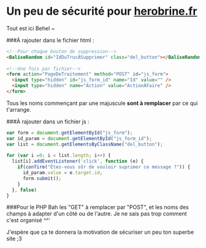 # Un peu de sécurité pour [herobrine.fr](http://herobrine.fr)

Tout est ici Behel ~

###À rajouter dans le fichier html :
``` html
<!--Pour chaque bouton de suppression-->
<BaliseRandom id="IdDuTrucÀSupprimer" class="del_button"></BaliseRandom>
  
<!--Une fois par fichier-->
<form action="PageDeTraitement" method="POST" id="js_form">
  <input type="hidden" id="js_form_id" name="Id" value="" />
  <input type="hidden" name="Action" value="ActionÀFaire" />
</form>
```
Tous les noms commençant par une majuscule **sont à remplacer** par ce qui t'arrange.

###À rajouter dans un fichier js :
``` javascript
var form = document.getElementById("js_form");
var id_param = document.getElementById("js_form_id");
var list = document.getElementsByClassName("del_button");
  
for (var i =0; i < list.length; i++) {
  list[i].addEventListener('click', function (e) {
    if(confirm("Êtes-vous sûr de vouloir suprimer ce message ?")) {
      id_param.value = e.target.id;
      form.submit();
    }
  }, false)
}
```

###Pour le PHP
Bah les "GET" à remplacer par "POST", et les noms des champs à adapter d'un côté ou de l'autre. Je ne sais pas trop comment c'est organisé ^^'

J'espère que ça te donnera la motivation de sécuriser un peu ton superbe site ;3
